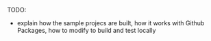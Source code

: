 TODO:
- explain how the sample projecs are built, how it works with Github Packages, how to modify to build and test locally